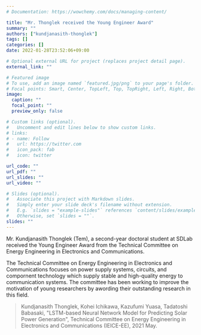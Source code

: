```yaml
---
# Documentation: https://wowchemy.com/docs/managing-content/

title: "Mr. Thonglek received the Young Engineer Award"
summary: ""
authors: ["kundjanasith-thonglek"]
tags: []
categories: []
date: 2022-01-28T23:52:06+09:00

# Optional external URL for project (replaces project detail page).
external_link: ""

# Featured image
# To use, add an image named `featured.jpg/png` to your page's folder.
# Focal points: Smart, Center, TopLeft, Top, TopRight, Left, Right, BottomLeft, Bottom, BottomRight.
image:
  caption: ""
  focal_point: ""
  preview_only: false

# Custom links (optional).
#   Uncomment and edit lines below to show custom links.
# links:
# - name: Follow
#   url: https://twitter.com
#   icon_pack: fab
#   icon: twitter

url_code: ""
url_pdf: ""
url_slides: ""
url_video: ""

# Slides (optional).
#   Associate this project with Markdown slides.
#   Simply enter your slide deck's filename without extension.
#   E.g. `slides = "example-slides"` references `content/slides/example-slides.md`.
#   Otherwise, set `slides = ""`.
slides: ""
---
```


Mr. Kundjanasith Thonglek (Tem), a second-year doctoral student at SDLab received the Young Engineer Award from the Technical Committee on Energy Engineering in Electronics and Communications.

The Technical Committee on Energy Engineering in Electronics and Communications focuses on power supply systems, circuits, and compornent technology which supply stable and high-quality energy to communication systems. The committee has been working to improve the motivation of young researchers by awording their outstanding research in this field.

> Kundjanasith Thonglek, Kohei Ichikawa, Kazufumi Yuasa, Tadatoshi Babasaki, "LSTM-based Neural Network Model for Predicting Solar Power Generation", Technical Committee on Energy Engineering in Electronics and Communications (IEICE-EE), 2021 May.